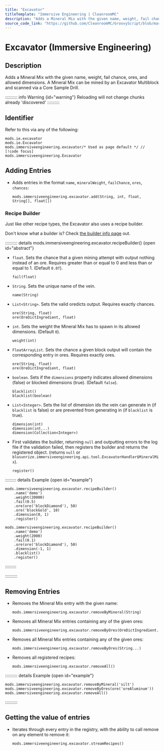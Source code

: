 ```yaml
---
title: "Excavator"
titleTemplate: "Immersive Engineering | CleanroomMC"
description: "Adds a Mineral Mix with the given name, weight, fail chance, ores, and allowed dimensions. A Mineral Mix can be mined by an Excavator Multiblock and scanned via a Core Sample Drill."
source_code_link: "https://github.com/CleanroomMC/GroovyScript/blob/master/src/main/java/com/cleanroommc/groovyscript/compat/mods/immersiveengineering/Excavator.java"
---
```


# Excavator (Immersive Engineering)

## Description

Adds a Mineral Mix with the given name, weight, fail chance, ores, and allowed dimensions. A Mineral Mix can be mined by an Excavator Multiblock and scanned via a Core Sample Drill.

:::::::::: info Warning {id="warning"}
Reloading will not change chunks already 'discovered'
::::::::::

## Identifier

Refer to this via any of the following:

```groovy:no-line-numbers {3}
mods.ie.excavator
mods.ie.Excavator
mods.immersiveengineering.excavator/* Used as page default */ // [!code focus]
mods.immersiveengineering.Excavator
```


## Adding Entries

- Adds entries in the format `name`, `mineralWeight`, `failChance`, `ores`, `chances`:

    ```groovy:no-line-numbers
    mods.immersiveengineering.excavator.add(String, int, float, String[], float[])
    ```


### Recipe Builder

Just like other recipe types, the Excavator also uses a recipe builder.

Don't know what a builder is? Check [the builder info page](../../groovy/builder.md) out.

:::::::::: details mods.immersiveengineering.excavator.recipeBuilder() {open id="abstract"}
- `float`. Sets the chance that a given mining attempt with output nothing instead of an ore. Requires greater than or equal to 0 and less than or equal to 1. (Default `0.0f`).

    ```groovy:no-line-numbers
    fail(float)
    ```

- `String`. Sets the unique name of the vein.

    ```groovy:no-line-numbers
    name(String)
    ```

- `List<String>`. Sets the valid oredicts output. Requires exactly chances.

    ```groovy:no-line-numbers
    ore(String, float)
    ore(OreDictIngredient, float)
    ```

- `int`. Sets the weight the Mineral Mix has to spawn in its allowed dimensions. (Default `0`).

    ```groovy:no-line-numbers
    weight(int)
    ```

- `FloatArrayList`. Sets the chance a given block output will contain the corresponding entry in ores. Requires exactly ores.

    ```groovy:no-line-numbers
    ore(String, float)
    ore(OreDictIngredient, float)
    ```

- `boolean`. Sets if the `dimensions` property indicates allowed dimensions (false) or blocked dimensions (true). (Default `false`).

    ```groovy:no-line-numbers
    blacklist()
    blacklist(boolean)
    ```

- `List<Integer>`. Sets the list of dimension ids the vein can generate in (if `blacklist` is false) or are prevented from generating in (if `blacklist` is true).

    ```groovy:no-line-numbers
    dimension(int)
    dimension(int...)
    dimension(Collection<Integer>)
    ```

- First validates the builder, returning `null` and outputting errors to the log file if the validation failed, then registers the builder and returns the registered object. (returns `null` or `blusunrize.immersiveengineering.api.tool.ExcavatorHandler$MineralMix`).

    ```groovy:no-line-numbers
    register()
    ```

::::::::: details Example {open id="example"}
```groovy:no-line-numbers
mods.immersiveengineering.excavator.recipeBuilder()
    .name('demo')
    .weight(20000)
    .fail(0.5)
    .ore(ore('blockDiamond'), 50)
    .ore('blockGold', 10)
    .dimension(0, 1)
    .register()

mods.immersiveengineering.excavator.recipeBuilder()
    .name('demo')
    .weight(2000)
    .fail(0.1)
    .ore(ore('blockDiamond'), 50)
    .dimension(-1, 1)
    .blacklist()
    .register()
```

:::::::::

::::::::::

## Removing Entries

- Removes the Mineral Mix entry with the given name:

    ```groovy:no-line-numbers
    mods.immersiveengineering.excavator.removeByMineral(String)
    ```

- Removes all Mineral Mix entries containing any of the given ores:

    ```groovy:no-line-numbers
    mods.immersiveengineering.excavator.removeByOres(OreDictIngredient...)
    ```

- Removes all Mineral Mix entries containing any of the given ores:

    ```groovy:no-line-numbers
    mods.immersiveengineering.excavator.removeByOres(String...)
    ```

- Removes all registered recipes:

    ```groovy:no-line-numbers
    mods.immersiveengineering.excavator.removeAll()
    ```

:::::::::: details Example {open id="example"}
```groovy:no-line-numbers
mods.immersiveengineering.excavator.removeByMineral('silt')
mods.immersiveengineering.excavator.removeByOres(ore('oreAluminum'))
mods.immersiveengineering.excavator.removeAll()
```

::::::::::

## Getting the value of entries

- Iterates through every entry in the registry, with the ability to call remove on any element to remove it:

    ```groovy:no-line-numbers
    mods.immersiveengineering.excavator.streamRecipes()
    ```
